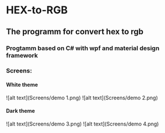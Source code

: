 # HEX-to-RGB
## The programm for convert hex to rgb
### Progtamm based on C# with wpf and material design framework

### Screens:
#### White theme
![alt text](Screens/demo 1.png)
![alt text](Screens/demo 2.png)
#### Dark theme
![alt text](Screens/demo 3.png)
![alt text](Screens/demo 4.png)
